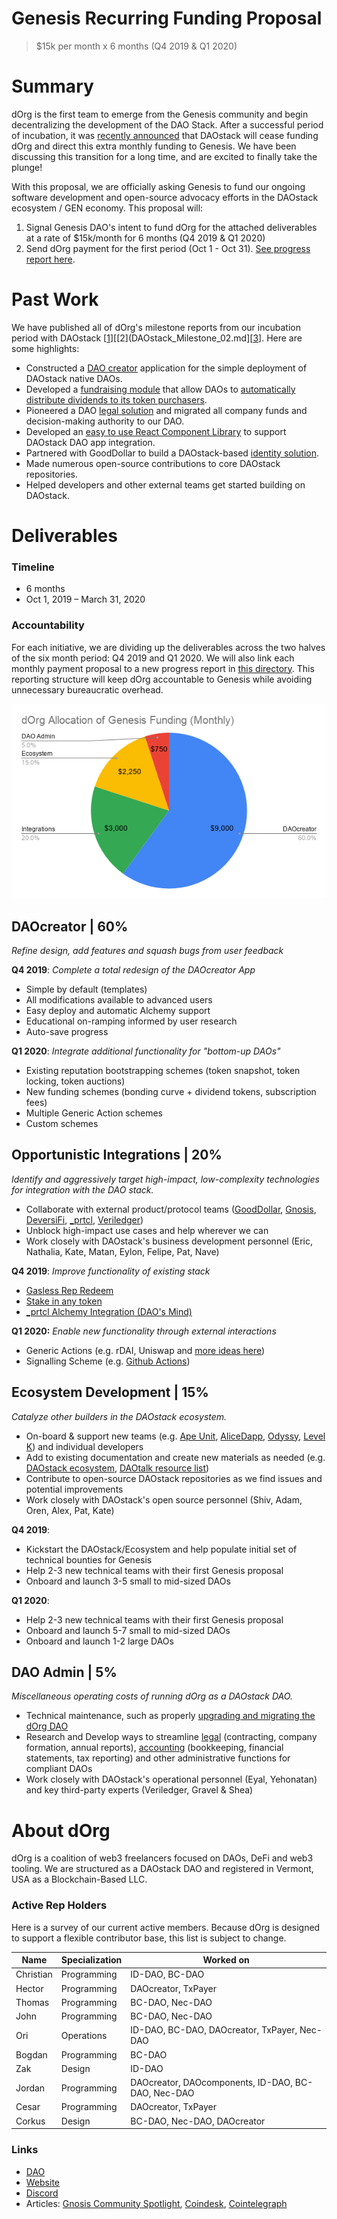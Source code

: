 # Genesis Recurring Funding Proposal

> $15k per month x 6 months (Q4 2019 & Q1 2020)

# Summary

dOrg is the first team to emerge from the Genesis community and begin decentralizing the development of the DAO Stack. After a successful period of incubation, it was [recently announced](https://daotalk.org/t/on-the-importance-of-community-oversight-shifting-dorg-s-funding-to-genesis/896) that DAOstack will cease funding dOrg and direct this extra monthly funding to Genesis. We have been discussing this transition for a long time, and are excited to finally take the plunge!

With this proposal, we are officially asking Genesis to fund our ongoing software development and open-source advocacy efforts in the DAOstack ecosystem / GEN economy. This proposal will:

1. Signal Genesis DAO's intent to fund dOrg for the attached deliverables at a rate of $15k/month for 6 months (Q4 2019 & Q1 2020)
2. Send dOrg payment for the first period (Oct 1 - Oct 31). [See progress report here](Genesis_Milestone_01.md).

# Past Work

We have published all of dOrg's milestone reports from our incubation period with DAOstack [[1](DAOstack_Milestone_01.md)][[2](DAOstack_Milestone_02.md][[3](DAOstack_Milestone_03.md)]. Here are some highlights:

- Constructed a [DAO creator](https://dorg.tech/#/dao-creator) application for the simple deployment of DAOstack native DAOs.
- Developed a [fundraising module](https://www.notion.so/dorg/BC-DAPP-Proposal-9c4dec4870ed48a19b39f5be6ccbf373#93f5e757c3b74a5bbe5748702594de62) that allow DAOs to [automatically distribute dividends to its token purchasers](https://github.com/dOrgTech/BC-DAO/blob/master/README.md).
- Pioneered a DAO [legal solution](https://coindesk.com/dorg-founders-have-created-the-first-limited-liability-dao) and migrated all company funds and decision-making authority to our DAO.
- Developed an [easy to use React Component Library](https://github.com/dOrgTech/DAOcomponents) to support DAOstack DAO app integration.
- Partnered with GoodDollar to build a DAOstack-based [identity solution](https://github.com/dOrgTech/id-dao).
- Made numerous open-source contributions to core DAOstack repositories.
- Helped developers and other external teams get started building on DAOstack.

# Deliverables

### Timeline

- 6 months
- Oct 1, 2019 – March 31, 2020

### Accountability

For each initiative, we are dividing up the deliverables across the two halves of the six month period: Q4 2019 and Q1 2020. We will also link each monthly payment proposal to a new progress report in [this directory](https://github.com/dOrgTech/Ecosystem/tree/master/DAOstack). This reporting structure will keep dOrg accountable to Genesis while avoiding unnecessary bureaucratic overhead.

![](../img/allocation.png)

## DAOcreator | 60%

*Refine design, add features and squash bugs from user feedback*

**Q4 2019**: *Complete a total redesign of the DAOcreator App*

- Simple by default (templates)
- All modifications available to advanced users
- Easy deploy and automatic Alchemy support
- Educational on-ramping informed by user research
- Auto-save progress

**Q1 2020**: *Integrate additional functionality for "bottom-up DAOs"*

- Existing reputation bootstrapping schemes (token snapshot, token locking, token auctions)
- New funding schemes (bonding curve + dividend tokens, subscription fees)
- Multiple Generic Action schemes
- Custom schemes

## Opportunistic Integrations | 20%

*Identify and aggressively target high-impact, low-complexity technologies for integration with the DAO stack.*

- Collaborate with external product/protocol teams ([GoodDollar](https://github.com/dOrgTech/ID-DAO), [Gnosis](https://github.com/dOrgTech/BC-DAO), [DeversiFi](https://github.com/dOrgTech/NectarDAO-Bootstrapper), [_prtcl](https://twitter.com/uprtcl/status/1169929023977402370), [Veriledger](https://veriledger.io))
- Unblock high-impact use cases and help wherever we can
- Work closely with DAOstack's business development personnel (Eric, Nathalia, Kate, Matan, Eylon, Felipe, Pat, Nave)

**Q4 2019**: *Improve functionality of existing stack*

- [Gasless Rep Redeem](https://github.com/dOrgTech/Ecosystem/issues/17)
- [Stake in any token](https://github.com/dOrgTech/Ecosystem/issues/15)
- [_prtcl Alchemy Integration (DAO's Mind)](https://alchemy.daostack.io/dao/0x294f999356ed03347c7a23bcbcf8d33fa41dc830/proposal/0xcbdc3612e6d73cb47cdb4c44e1db18213eb0cf8c17f4870b8beca33cffbd7d3f)

**Q1 2020:** *Enable new functionality through external interactions*

- Generic Actions (e.g. rDAI, Uniswap and [more ideas here](https://daotalk.org/t/dapp-integrations-in-daostack/578))
- Signalling Scheme (e.g. [Github Actions](https://github.com/dOrgTech/Ecosystem/issues/16))

## Ecosystem Development | 15%

*Catalyze other builders in the DAOstack ecosystem.*

- On-board & support new teams (e.g. [Ape Unit](https://apeunit.com/), [AliceDapp](https://www.alicedapp.com/), [Odyssy](https://odyssy.io/), [Level K](https://www.levelk.io/)) and individual developers
- Add to existing documentation and create new materials as needed (e.g. [DAOstack ecosystem](https://github.com/daostack/ecosystem), [DAOtalk resource list](https://daotalk.org/t/resource-list-dao-r-d/572))
- Contribute to open-source DAOstack repositories as we find issues and potential improvements
- Work closely with DAOstack's open source personnel (Shiv, Adam, Oren, Alex, Pat, Kate)

**Q4 2019**:

- Kickstart the DAOstack/Ecosystem and help populate initial set of technical bounties for Genesis
- Help 2-3 new technical teams with their first Genesis proposal
- Onboard and launch 3-5 small to mid-sized DAOs

**Q1 2020**:

- Help 2-3 new technical teams with their first Genesis proposal
- Onboard and launch 5-7 small to mid-sized DAOs
- Onboard and launch 1-2 large DAOs

## DAO Admin | 5%

*Miscellaneous operating costs of running dOrg as a DAOstack DAO.*

- Technical maintenance, such as properly [upgrading and migrating the dOrg DAO](https://github.com/dOrgTech/Ecosystem/issues/18)
- Research and Develop ways to streamline [legal](https://github.com/dOrgTech/LL-DAO/tree/master/templates) (contracting, company formation, annual reports), [accounting](https://medium.com/veriledger/dao-accounting-dc496e6fb57f) (bookkeeping, financial statements, tax reporting) and other administrative functions for compliant DAOs
- Work closely with DAOstack's operational personnel (Eyal, Yehonatan) and key third-party experts (Veriledger, Gravel & Shea)

# About dOrg

dOrg is a coalition of web3 freelancers focused on DAOs, DeFi and web3 tooling. We are structured as a DAOstack DAO and registered in Vermont, USA as a Blockchain-Based LLC.

### **Active Rep Holders**

Here is a survey of our current active members. Because dOrg is designed to support a flexible contributor base, this list is subject to change.

| Name | Specialization | Worked on |
|-|-|-|
| Christian | Programming | ID-DAO, BC-DAO |
| Hector | Programming | DAOcreator, TxPayer |
| Thomas | Programming | BC-DAO, Nec-DAO |
| John | Programming | BC-DAO, Nec-DAO |
| Ori | Operations | ID-DAO, BC-DAO, DAOcreator, TxPayer, Nec-DAO |
| Bogdan | Programming | BC-DAO |
| Zak | Design | ID-DAO |
| Jordan | Programming | DAOcreator, DAOcomponents, ID-DAO, BC-DAO, Nec-DAO |
| Cesar | Programming | DAOcreator, TxPayer |
| Corkus | Design | BC-DAO, Nec-DAO, DAOcreator |

### Links

- [DAO](https://alchemy.daostack.io/dao/0xbe1a98d3452f6da6e0984589e545d4fc25af7526)
- [Website](https://dorg.tech/#/)
- [Discord](https://discordapp.com/invite/Z5R4CcS)
- Articles: [Gnosis Community Spotlight](https://blog.gnosis.pm/geco-community-spotlight-fd7ee4b8c8a4), [Coindesk](https://www.coindesk.com/dorg-founders-have-created-the-first-limited-liability-dao), [Cointelegraph](https://cointelegraph.com/news/dorg-llc-purports-to-be-first-legally-valid-dao-under-us-law)